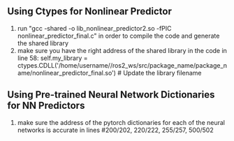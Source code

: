 ## Using Ctypes for Nonlinear Predictor
1. run "gcc -shared -o lib_nonlinear_predictor2.so -fPIC nonlinear_predictor_final.c" in order to compile the code and generate the shared library 
2. make sure you have the right address of the shared library in the code in line 58: 
    self.my_library = ctypes.CDLL('/home/username//ros2_ws/src/package_name/package_name/nonlinear_predictor_final.so')  # Update the library filename


## Using Pre-trained Neural Network Dictionaries for NN Predictors
1. make sure the address of the pytorch dictionaries for each of the neural networks is accurate in lines #200/202, 220/222, 255/257, 500/502


